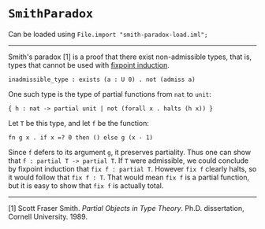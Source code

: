 # `SmithParadox`

Can be loaded using `File.import "smith-paradox-load.iml";`

---

Smith's paradox [1] is a proof that there exist non-admissible types,
that is, types that cannot be used with 
[fixpoint induction](../type-theory.html#partial-types).

    inadmissible_type : exists (a : U 0) . not (admiss a)

One such type is the type of partial functions from `nat` to `unit`:

    { h : nat -> partial unit | not (forall x . halts (h x)) }

Let `T` be this type, and let `f` be the function:

    fn g x . if x =? 0 then () else g (x - 1)

Since `f` defers to its argument `g`, it preserves partiality. Thus
one can show that `f : partial T -> partial T`.  If `T` were
admissible, we could conclude by fixpoint induction that 
`fix f : partial T`.  However `fix f` clearly halts, so it would
follow that `fix f : T`.  That would mean `fix f` is a partial
function, but it is easy to show that `fix f` is actually total.

---

[1] Scott Fraser Smith. *Partial Objects in Type Theory*.
Ph.D. dissertation, Cornell University. 1989.
